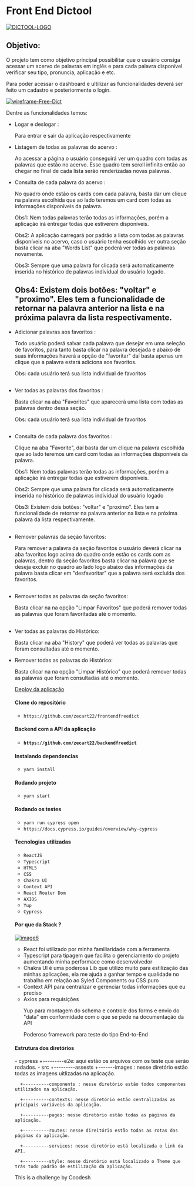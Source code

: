<h1>Front End Dictool</h1>

<a href="https://imgbb.com/"><img src="https://i.ibb.co/Kz8DQh7/DICTOOL-LOGO.png" alt="DICTOOL-LOGO" border="0"></a>

<h2> Objetivo:</h2>

<p>O projeto tem como objetivo principal possibilitar que o usuário consiga acessar um acervo de palavras em inglês e para cada palavra disponível verificar seu tipo, pronuncia, aplicação e etc.</p>

<p>Para poder acessar o dashboard e ultilizar as funcionalidades deverá ser feito um cadastro e posteriormente o login. </p>

<a href="https://ibb.co/Fntyhsh"><img src="https://i.ibb.co/mS72RvR/wireframe-Free-Dict.png" alt="wireframe-Free-Dict" border="0"></a>

<p>Dentre as funcionalidades temos: </p>

<ul>
<li> Logar e deslogar : </li>
<p>Para entrar e sair da aplicação respectivamente</p>

<li> Listagem de todas as palavras do acervo : </li>

<p> Ao acessar a página o usuário conseguirá ver um quadro com todas as palavras que estão no acervo. Esse quadro tem scroll infinito então ao chegar no final de cada lista serão renderizadas novas palavras.</p>

<li> Consulta de cada palavra do acervo : </li>

<p>No quadro onde estão os cards com cada palavra, basta dar um clique na palavra escolhida que ao lado teremos um card com todas as informações disponíveis da palavra.

Obs1: Nem todas palavras terão todas as informações, porém a aplicação irá entregar todas que estiverem disponíveis.

Obs2: A aplicação carregará por padrão a lista com todas as palavras disponíveis no acervo, caso o usuário tenha escolhido ver outra seção basta clicar na aba "Words List" que poderá ver todas as palavras novamente.

Obs3: Sempre que uma palavra for clicada será automaticamente inserida no histórico de palavras individual do usuário logado.

## Obs4: Existem dois botões: "voltar" e "proximo". Eles tem a funcionalidade de retornar na palavra anterior na lista e na próxima palavra da lista respectivamente.

</p>

<li> Adicionar palavras aos favoritos : </li>

<p>Todo usuário poderá salvar cada palavra que desejar em uma seleção de favoritos, para tanto basta clicar na palavra desejada e abaixo de suas informações haverá a opção de "favoritar" daí basta apenas um clique que a palavra estará adiciona aos favoritos.

Obs: cada usuário terá sua lista individual de favoritos

## </p>

<li> Ver todas as palavras dos favoritos : </li>

<p>Basta clicar na aba "Favorites" que aparecerá uma lista com todas as palavras dentro dessa seção.

Obs: cada usuário terá sua lista individual de favoritos

## </p>

<li> Consulta de cada palavra dos favoritos : </li>

<p>Clique na aba "Favorite", daí basta dar um clique na palavra escolhida que ao lado teremos um card com todas as informações disponíveis da palavra.

Obs1: Nem todas palavras terão todas as informações, porém a aplicação irá entregar todas que estiverem disponíveis.

Obs2: Sempre que uma palavra for clicada será automaticamente inserida
no histórico de palavras individual do usuário logado

Obs3: Existem dois botões: "voltar" e "proximo". Eles tem a funcionalidade de retornar na palavra anterior na lista e na próxima palavra da lista respectivamente.

## </p>

<li> Remover palavras da seção favoritos: </li>

<p>Para remover a palavra da seção favoritos o usuário deverá clicar na aba favoritos logo acima do quadro onde estão os cards com as palavras, dentro da seção favoritos basta clicar na palavra que se deseja excluir no quadro ao lado logo abaixo das informações da palavra basta clicar em "desfavoritar" que a palavra será excluída dos favoritos.

## </p>

<li> Remover todas as palavras da seção favoritos: </li>

<p>Basta clicar na na opção "Limpar Favoritos" que poderá remover todas as palavras que foram favoritadas até o momento.

## </p>

<li> Ver todas as palavras do Histórico: </li>

<p>Basta clicar na aba "History" que poderá ver todas as palavras que foram consultadas até o momento.

</p>

<li> Remover todas as palavras do Histórico: </li>

<p>Basta clicar na na opção "Limpar Histórico" que poderá remover todas as palavras que foram consultadas até o momento.

</p>

<a href="https://dictool.vercel.app/" title="deploy">Deploy da aplicação</a></br>

<h4> Clone do repositório </h4>

- `https://github.com/zecart22/frontendfreedict`

<h4> Backend com a API da aplicação <h4>

- `https://github.com/zecart22/backendfreedict`

<h4> Instalando dependencias</h4>

- `yarn install`

<h4> Rodando projeto</h4>

- `yarn start`

<h4> Rodando os testes</h4>

- `yarn run cypress open`
- `https://docs.cypress.io/guides/overview/why-cypress`

<h4> Tecnologias utilizadas</h4>

- `ReactJS`
- `Typescript`
- `HTML5`
- `CSS`
- `Chakra UI`
- `Context API`
- `React Router Dom`
- `AXIOS`
- `Yup`
- `Cypress`

<h4> Por que da Stack ?</h4>

<a href="https://ibb.co/fxCMjy4"><img src="https://i.ibb.co/fxCMjy4/image6.png" alt="image6" border="0"></a>

<ul>
  <li> React foi utilizado por minha familiaridade com a ferramenta</li>
  <li>Typescript para tipagem que facilita o gerenciamento do projeto aumentando minha performace como desenvolvedor</li>
  <li>Chakra UI é uma poderosa Lib que utilizo muito para estilização das minhas aplicações, ela me ajuda a ganhar tempo e qualidade no trabalho em relação ao Syled Components ou CSS puro</li>
  <li>Context API para centralizar e gerenciar todas informações que eu preciso</li>
  <li>Axios para requisições</li>
  <p>Yup para montagem do schema e controle dos forms e envio do "data" em conformidade com o que se pede na documentação da API </p>
<p>Poderoso framework para teste do tipo End-to-End </p>
</ul>

<h4> Estrutura dos diretórios</h4>
-     cypress
      +---------e2e: aqui estão os arquivos com os teste que serão rodados.    
-     src
      +---------assests
                +-------images : nesse diretório estão todas as imagens uitlizadas na aplicação.

      +----------components : nesse diretório estão todos componentes utilizados na aplicação.

      +----------contexts: nesse diretório estão centralizadas as pricipais variáveis da aplicação.

      +----------pages: nesse diretório estão todas as páginas da aplicação.

      +----------routes: nesse direitório estão todas as rotas das páginas da aplicação.

      +----------services: nesse diretório está localizada o link da API.

      +----------style: nesse diretório está localizado o Theme que trás todo padrão de estilização da aplicação.

This is a challenge by Coodesh
